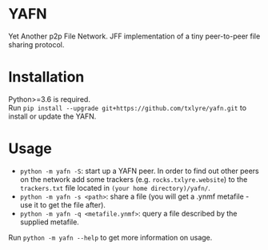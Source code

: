 # YAFN
Yet Another p2p File Network. JFF implementation of a tiny peer-to-peer file sharing protocol.  

# Installation
Python>=3.6 is required.  
Run `pip install --upgrade git+https://github.com/txlyre/yafn.git` to install or update the YAFN.  

# Usage
- `python -m yafn -S`: start up a YAFN peer. In order to find out other peers on the network add some trackers (e.g. `rocks.txlyre.website`) to the `trackers.txt` file located in `(your home directory)/yafn/`. 
- `python -m yafn -s <path>`: share a file (you will get a .ynmf metafile - use it to get the file after).  
- `python -m yafn -q <metafile.ynmf>`: query a file described by the supplied metafile.  

Run `python -m yafn --help` to get more information on usage.
